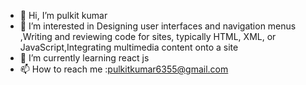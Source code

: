 - 👋 Hi, I’m pulkit kumar
- 👀 I’m interested in Designing user interfaces and navigation menus ,Writing and reviewing code for sites, typically HTML, XML, or JavaScript,Integrating multimedia content onto a site
- 🌱 I’m currently learning react js
- 📫 How to reach me :pulkitkumar6355@gmail.com

<!---
pulkit6369/pulkit6369 is a ✨ special ✨ repository because its `README.md` (this file) appears on your GitHub profile.
You can click the Preview link to take a look at your changes.
--->
